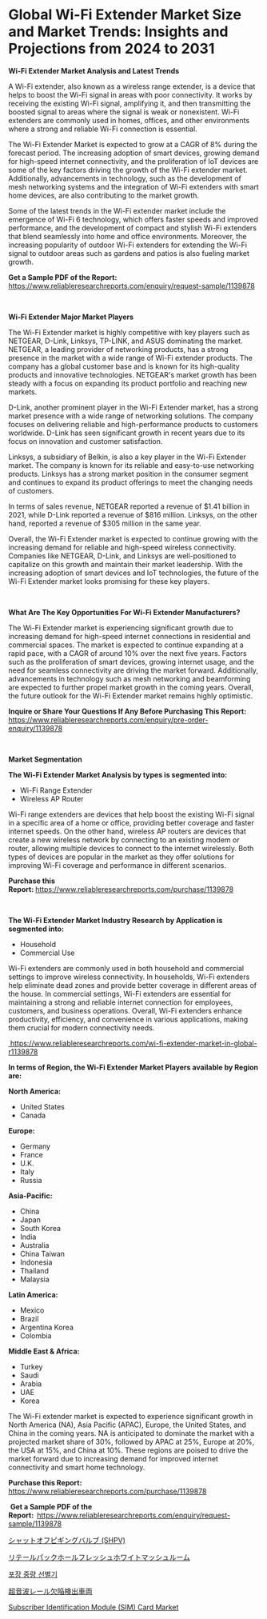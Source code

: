 <p><h1>Global Wi-Fi Extender Market Size and Market Trends: Insights and Projections from 2024 to 2031</h1></p><p><strong>Wi-Fi Extender Market Analysis and Latest Trends</strong></p>
<p><p>A Wi-Fi extender, also known as a wireless range extender, is a device that helps to boost the Wi-Fi signal in areas with poor connectivity. It works by receiving the existing Wi-Fi signal, amplifying it, and then transmitting the boosted signal to areas where the signal is weak or nonexistent. Wi-Fi extenders are commonly used in homes, offices, and other environments where a strong and reliable Wi-Fi connection is essential.</p><p>The Wi-Fi Extender Market is expected to grow at a CAGR of 8% during the forecast period. The increasing adoption of smart devices, growing demand for high-speed internet connectivity, and the proliferation of IoT devices are some of the key factors driving the growth of the Wi-Fi extender market. Additionally, advancements in technology, such as the development of mesh networking systems and the integration of Wi-Fi extenders with smart home devices, are also contributing to the market growth.</p><p>Some of the latest trends in the Wi-Fi extender market include the emergence of Wi-Fi 6 technology, which offers faster speeds and improved performance, and the development of compact and stylish Wi-Fi extenders that blend seamlessly into home and office environments. Moreover, the increasing popularity of outdoor Wi-Fi extenders for extending the Wi-Fi signal to outdoor areas such as gardens and patios is also fueling market growth.</p></p>
<p><strong>Get a Sample PDF of the Report:&nbsp;</strong> <a href="https://www.reliableresearchreports.com/enquiry/request-sample/1139878">https://www.reliableresearchreports.com/enquiry/request-sample/1139878</a></p>
<p>&nbsp;</p>
<p><strong>Wi-Fi Extender Major Market Players</strong></p>
<p><p>The Wi-Fi Extender market is highly competitive with key players such as NETGEAR, D-Link, Linksys, TP-LINK, and ASUS dominating the market. NETGEAR, a leading provider of networking products, has a strong presence in the market with a wide range of Wi-Fi extender products. The company has a global customer base and is known for its high-quality products and innovative technologies. NETGEAR's market growth has been steady with a focus on expanding its product portfolio and reaching new markets.</p><p>D-Link, another prominent player in the Wi-Fi Extender market, has a strong market presence with a wide range of networking solutions. The company focuses on delivering reliable and high-performance products to customers worldwide. D-Link has seen significant growth in recent years due to its focus on innovation and customer satisfaction.</p><p>Linksys, a subsidiary of Belkin, is also a key player in the Wi-Fi Extender market. The company is known for its reliable and easy-to-use networking products. Linksys has a strong market position in the consumer segment and continues to expand its product offerings to meet the changing needs of customers.</p><p>In terms of sales revenue, NETGEAR reported a revenue of $1.41 billion in 2021, while D-Link reported a revenue of $816 million. Linksys, on the other hand, reported a revenue of $305 million in the same year.</p><p>Overall, the Wi-Fi Extender market is expected to continue growing with the increasing demand for reliable and high-speed wireless connectivity. Companies like NETGEAR, D-Link, and Linksys are well-positioned to capitalize on this growth and maintain their market leadership. With the increasing adoption of smart devices and IoT technologies, the future of the Wi-Fi Extender market looks promising for these key players.</p></p>
<p>&nbsp;</p>
<p><strong>What Are The Key Opportunities For Wi-Fi Extender Manufacturers?</strong></p>
<p><p>The Wi-Fi Extender market is experiencing significant growth due to increasing demand for high-speed internet connections in residential and commercial spaces. The market is expected to continue expanding at a rapid pace, with a CAGR of around 10% over the next five years. Factors such as the proliferation of smart devices, growing internet usage, and the need for seamless connectivity are driving the market forward. Additionally, advancements in technology such as mesh networking and beamforming are expected to further propel market growth in the coming years. Overall, the future outlook for the Wi-Fi Extender market remains highly optimistic.</p></p>
<p><strong>Inquire or Share Your Questions If Any Before Purchasing This Report:</strong> <a href="https://www.reliableresearchreports.com/enquiry/pre-order-enquiry/1139878">https://www.reliableresearchreports.com/enquiry/pre-order-enquiry/1139878</a></p>
<p>&nbsp;</p>
<p><strong>Market Segmentation</strong></p>
<p><strong>The Wi-Fi Extender Market Analysis by types is segmented into:</strong></p>
<p><ul><li>Wi-Fi Range Extender</li><li>Wireless AP Router</li></ul></p>
<p><p>Wi-Fi range extenders are devices that help boost the existing Wi-Fi signal in a specific area of a home or office, providing better coverage and faster internet speeds. On the other hand, wireless AP routers are devices that create a new wireless network by connecting to an existing modem or router, allowing multiple devices to connect to the internet wirelessly. Both types of devices are popular in the market as they offer solutions for improving Wi-Fi coverage and performance in different scenarios.</p></p>
<p><strong>Purchase this Report:&nbsp;</strong><a href="https://www.reliableresearchreports.com/purchase/1139878">https://www.reliableresearchreports.com/purchase/1139878</a></p>
<p>&nbsp;</p>
<p><strong>The Wi-Fi Extender Market Industry Research by Application is segmented into:</strong></p>
<p><ul><li>Household</li><li>Commercial Use</li></ul></p>
<p><p>Wi-Fi extenders are commonly used in both household and commercial settings to improve wireless connectivity. In households, Wi-Fi extenders help eliminate dead zones and provide better coverage in different areas of the house. In commercial settings, Wi-Fi extenders are essential for maintaining a strong and reliable internet connection for employees, customers, and business operations. Overall, Wi-Fi extenders enhance productivity, efficiency, and convenience in various applications, making them crucial for modern connectivity needs.</p></p>
<p><a href="https://www.reliableresearchreports.com/wi-fi-extender-market-in-global-r1139878">&nbsp;https://www.reliableresearchreports.com/wi-fi-extender-market-in-global-r1139878</a></p>
<p><strong>In terms of Region, the Wi-Fi Extender Market Players available by Region are:</strong></p>
<p>
    <p> <strong> North America: </strong>
        <ul>
            <li>United States</li>
            <li>Canada</li>
        </ul>
        </p> 
    <p> <strong> Europe: </strong>
        <ul>
            <li>Germany</li>
            <li>France</li>
            <li>U.K.</li>
            <li>Italy</li>
            <li>Russia</li>
        </ul>
        </p> 
    <p> <strong> Asia-Pacific: </strong>
        <ul>
            <li>China</li>
            <li>Japan</li>
            <li>South Korea</li>
            <li>India</li>
            <li>Australia</li>
            <li>China Taiwan</li>
            <li>Indonesia</li>
            <li>Thailand</li>
            <li>Malaysia</li>
        </ul>
        </p> 
    <p> <strong> Latin America: </strong>
        <ul>
            <li>Mexico</li>
            <li>Brazil</li>
            <li>Argentina Korea</li>
            <li>Colombia</li>
        </ul>
        </p> 
    <p> <strong> Middle East & Africa: </strong>
        <ul>
            <li>Turkey</li>
            <li>Saudi</li>
            <li>Arabia</li>
            <li>UAE</li>
            <li>Korea</li>
        </ul>
    </p>
    </p>
<p><p>The Wi-Fi extender market is expected to experience significant growth in North America (NA), Asia Pacific (APAC), Europe, the United States, and China in the coming years. NA is anticipated to dominate the market with a projected market share of 30%, followed by APAC at 25%, Europe at 20%, the USA at 15%, and China at 10%. These regions are poised to drive the market forward due to increasing demand for improved internet connectivity and smart home technology.</p></p>
<p><strong>Purchase this Report: </strong><a href="https://www.reliableresearchreports.com/purchase/1139878">https://www.reliableresearchreports.com/purchase/1139878</a></p>
<p>&nbsp;<strong>Get a Sample PDF of the Report:&nbsp;&nbsp;</strong><a href="https://www.reliableresearchreports.com/enquiry/request-sample/1139878">https://www.reliableresearchreports.com/enquiry/request-sample/1139878</a></p>
<p><strong></strong></p>
<p><p><a href="https://medium.com/@jackpeters644/%E3%82%B7%E3%83%A3%E3%83%83%E3%83%88%E3%82%AA%E3%83%95%E3%83%94%E3%82%AE%E3%83%B3%E3%82%B0%E3%83%90%E3%83%AB%E3%83%96-shpv-%E5%B8%82%E5%A0%B4-2031%E5%B9%B4%E3%81%BE%E3%81%A7%E3%81%AE%E6%88%90%E5%8A%9F%E3%81%99%E3%82%8B%E3%83%93%E3%82%B8%E3%83%8D%E3%82%B9%E6%88%A6%E7%95%A5%E3%81%AE%E9%8D%B5%E3%82%92%E4%BA%88%E6%B8%AC-356061948187">シャットオフピギングバルブ (SHPV)</a></p><p><a href="https://github.com/luffiazaza/Market-Research-Report-List-1/blob/main/9855064116284.md">リテールパックホールフレッシュホワイトマッシュルーム</a></p><p><a href="https://medium.com/@koleledner/%ED%8F%AC%EC%9E%A5-%EC%B2%B4%ED%81%AC%EC%9B%A8%EC%9D%B4%ED%84%B0-%EC%8B%9C%EC%9E%A5-%EB%B6%84%EC%84%9D-%EA%B8%80%EB%A1%9C%EB%B2%8C-%EC%82%B0%EC%97%85-%EC%A0%84%EB%A7%9D-%EB%B0%8F-%EC%98%88%EC%B8%A1-2024%EB%85%84%EB%B6%80%ED%84%B0-2031%EB%85%84-ca880394280f">포장 중량 선별기</a></p><p><a href="https://medium.com/@alexsania91/%E8%B6%85%E9%9F%B3%E6%B3%A2%E3%83%AC%E3%83%BC%E3%83%AB%E6%AC%A0%E9%99%A5%E6%A4%9C%E5%87%BA%E8%BB%8A%E5%B8%82%E5%A0%B4%E3%81%AE%E8%A6%8F%E6%A8%A1%E3%81%A8%E5%B8%82%E5%A0%B4%E5%8B%95%E5%90%91-%E7%94%A3%E6%A5%AD%E5%85%A8%E4%BD%93%E3%81%AE%E8%A9%B3%E7%B4%B0%E3%81%AA%E6%A6%82%E8%A6%81-2024%E5%B9%B4%E3%81%8B%E3%82%892031%E5%B9%B4%E3%81%BE%E3%81%A7-73a30e884a80">超音波レール欠陥検出車両</a></p><p><a href="https://issuu.com/reportprime-2/docs/subscriber-identification-module-sim-card-market-s">Subscriber Identification Module (SIM) Card Market</a></p></p>